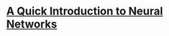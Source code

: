 # [A Quick Introduction to Neural Networks](https://ujjwalkarn.me/2016/08/09/quick-intro-neural-networks/)